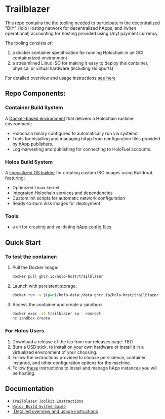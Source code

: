 # Trailblazer

This repo contains the the tooling needed to participate in the decentralized "DIY" Holo Hosting network for decentralized hApps, and (when operational) accounting for hosting provided using Unyt payment currency.

The tooling consists of:

1. a docker container specification for running Holochain in an OCI containerized environment
2. a streamlined Linux ISO for making it easy to deploy this container, physical or virtual hardware (including Holoports)

For detailed overview and usage instructions [see here](/USAGE.md)

## Repo Components:

### Container Build System
A [Docker-based environment](docker/README.md) that delivers a Holochain runtime environment:
- Holochain binary configured to automatically run via systemd
- Tools for installing and managing hApp from configuration files provided by hApp publishers.
- Log-harvesting and publishing for connecting to HoloFuel accounts.

### Holos Build System
A [specialized OS builder](holos/README.md) for creating custom ISO images using Buildroot, featuring:
- Optimized Linux kernel
- Integrated Holochain services and dependencies
- Custom init scripts for automatic network configuration
- Ready-to-burn disk images for deployment

### Tools
- a cli for creating and validating [hApp config files](tools/happ_config_file/README.md)

## Quick Start

### To test the container:
1. Pull the Docker image:
   ```sh
   docker pull ghcr.io/holo-host/trailblazer
   ```
2. Launch with persistent storage:
   ```sh
   docker run -v $(pwd)/holo-data:/data ghcr.io/holo-host/trailblazer
   ```
3. Access the container and create a sandbox:
   ```sh
   docker exec -it trailblazer su - nonroot
   hc sandbox create
   ```

### For Holos Users

1. Download a release of the iso from our releases page: TBD
2. Burn a USB stick, to install on your own hardware or install it in a virtualized environment of your choosing.
3. Follow the instructions provided to choose persistence, container instance, and other configuration options for the machine.
4. Follow [these](TBD) instructions to install and manage hApp instances you will be hosting.

## Documentation
- [`Trailblazer Toolkit Instructions`](docker/README.md)
- [`Holos Build System Guide`](holos/README.md)
- [`Detailed overview and usage instructions](/USAGE.md)